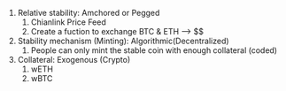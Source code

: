 1. Relative stability: Amchored or Pegged
   1. Chianlink Price Feed
   2. Create a fuction to exchange BTC & ETH --> $$
2. Stability mechanism (Minting): Algorithmic(Decentralized)
   1. People can only mint the stable coin with enough collateral (coded)
3. Collateral: Exogenous (Crypto)
   1. wETH
   2. wBTC